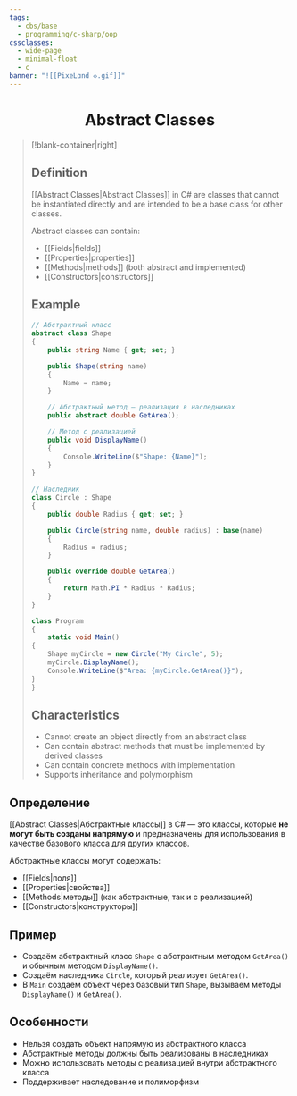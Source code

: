 ```yaml
---
tags:
  - cbs/base
  - programming/c-sharp/oop
cssclasses:
  - wide-page
  - minimal-float
  - c
banner: "![[PixeLɑnd ◇.gif]]"
---
```


# <center>Abstract Classes</center>  

> [!blank-container|right] 
> ## Definition  
> [[Abstract Classes|Abstract Classes]] in C# are classes that cannot be instantiated directly 
> and are intended to be a base class for other classes.  
>
> Abstract classes can contain:  
> - [[Fields|fields]]  
> - [[Properties|properties]]  
> - [[Methods|methods]] (both abstract and implemented)  
> - [[Constructors|constructors]]  
>
> ## Example  
> ```csharp
> // Абстрактный класс
> abstract class Shape
> {
>     public string Name { get; set; }
>
>     public Shape(string name)
>     {
>         Name = name;
>     }
>
>     // Абстрактный метод — реализация в наследниках
>     public abstract double GetArea();
>
>     // Метод с реализацией
>     public void DisplayName()
>     {
>         Console.WriteLine($"Shape: {Name}");
>     }
> }
>
> // Наследник
> class Circle : Shape
> {
>     public double Radius { get; set; }
>
>     public Circle(string name, double radius) : base(name)
>     {
>         Radius = radius;
>     }
>
>     public override double GetArea()
>     {
>         return Math.PI * Radius * Radius;
>     }
> }
>
> class Program
> {
>     static void Main()
> {
>     Shape myCircle = new Circle("My Circle", 5);
>     myCircle.DisplayName();
>     Console.WriteLine($"Area: {myCircle.GetArea()}");
> }
> }
> ```
>
> ## Characteristics  
> - Cannot create an object directly from an abstract class  
> - Can contain abstract methods that must be implemented by derived classes  
> - Can contain concrete methods with implementation  
> - Supports inheritance and polymorphism  

## Определение  
[[Abstract Classes|Абстрактные классы]] в C# — это классы, которые **не могут быть созданы напрямую** и предназначены для использования в качестве базового класса для других классов.  

Абстрактные классы могут содержать:  
- [[Fields|поля]]  
- [[Properties|свойства]]  
- [[Methods|методы]] (как абстрактные, так и с реализацией)  
- [[Constructors|конструкторы]]  

## Пример  
- Создаём абстрактный класс `Shape` с абстрактным методом `GetArea()` и обычным методом `DisplayName()`.  
- Создаём наследника `Circle`, который реализует `GetArea()`.  
- В `Main` создаём объект через базовый тип `Shape`, вызываем методы `DisplayName()` и `GetArea()`.  

## Особенности  
- Нельзя создать объект напрямую из абстрактного класса  
- Абстрактные методы должны быть реализованы в наследниках  
- Можно использовать методы с реализацией внутри абстрактного класса  
- Поддерживает наследование и полиморфизм  
